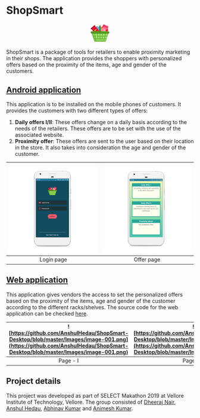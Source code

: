# ShopSmart

<p align = "center"><img src="Pictures/Project Icon.png" width = 10%"></img></p>
  
ShopSmart is a package of tools for retailers to enable proximity marketing in their shops. The application provides the shoppers with personalized offers based on the proximity of the items, age and gender of the customers.

## [Android application](https://github.com/Dheeraj1998/ShopSmart/tree/master/Android_Application)
This application is to be installed on the mobile phones of customers. It provides the customers with two different types of offers:
1. **Daily offers I/II**: These offers change on a daily basis according to the needs of the retailers. These offers are to be set with the use of the associated website.
2. **Proximity offer**: These offers are sent to the user based on their location in the store. It also takes into consideration the age and gender of the customer.  

| ![Pictures/image-001.png](Pictures/image-001.png) | ![Pictures/image-002.png](Pictures/image-002.png) |
| :---: | :---: |
| Login page | Offer page | 

## [Web application](https://github.com/AnshulHedau/ShopSmart-Desktop)
This application gives vendors the access to set the personalized offers based on the proximity of the items, age and gender of the customer according to the different racks/shelves. The source code for the web application can be checked [here](https://github.com/AnshulHedau/ShopSmart-Desktop).

| ![https://github.com/AnshulHedau/ShopSmart-Desktop/blob/master/Images/image-001.png](https://github.com/AnshulHedau/ShopSmart-Desktop/blob/master/Images/image-001.png) | ![https://github.com/AnshulHedau/ShopSmart-Desktop/blob/master/Images/image-002.png](https://github.com/AnshulHedau/ShopSmart-Desktop/blob/master/Images/image-002.png) |
| :---: | :---: |
| Page - I | Page - II | 

## Project details
This project was developed as part of SELECT Makathon 2019 at Vellore Institute of Technology, Vellore. The group consisted of [Dheeraj Nair](https://www.linkedin.com/in/dheeraj1998), [Anshul Hedau](https://www.linkedin.com/in/anshul-hedau), [Abhinav Kumar](https://www.linkedin.com/in/abhinavkrs) and [Animesh Kumar](https://www.linkedin.com/in/animesh-kumar-130a6a109).
